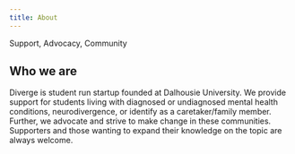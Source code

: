 ```yaml
---
title: About
---
```


Support, Advocacy, Community

## Who we are
Diverge is student run startup founded at Dalhousie University. We provide support for students living with diagnosed or undiagnosed mental health conditions, neurodivergence, or identify as a caretaker/family member. Further, we advocate and strive to make change in these communities. Supporters and those wanting to expand their knowledge on the topic are always welcome.
